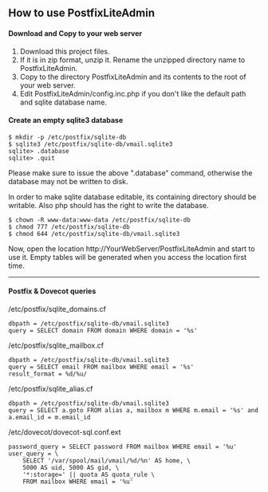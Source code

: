 ## How to use PostfixLiteAdmin ##

#### Download and Copy to your web server ####

 1. Download this project files.
 2. If it is in zip format, unzip it. Rename the unzipped directory name to PostfixLiteAdmin.
 3. Copy to the directory PostfixLiteAdmin and its contents  to the root of your web server.
 4. Edit PostfixLiteAdmin/config.inc.php if you don't like the default path and sqlite database name.


#### Create an empty sqlite3 database ####
	$ mkdir -p /etc/postfix/sqlite-db
	$ sqlite3 /etc/postfix/sqlite-db/vmail.sqlite3
	sqlite> .database
	sqlite> .quit

Please make sure to issue the above ".database" command, otherwise the database may not be written to disk. 

In order to make sqlite database editable, its containing directory should be writable. Also php should has the right to write the database.
	
	$ chown -R www-data:www-data /etc/postfix/sqlite-db
	$ chmod 777 /etc/postfix/sqlite-db
	$ chmod 644 /etc/postfix/sqlite-db/vmail.sqlite3


Now, open the location http://YourWebServer/PostfixLiteAdmin and start to use it. Empty tables will be generated when you access the location first time.
	


----------


#### Postfix & Dovecot queries ####
/etc/postfix/sqlite_domains.cf

	dbpath = /etc/postfix/sqlite-db/vmail.sqlite3
	query = SELECT domain FROM domain WHERE domain = '%s'

/etc/postfix/sqlite_mailbox.cf

	dbpath = /etc/postfix/sqlite-db/vmail.sqlite3
	query = SELECT email FROM mailbox WHERE email = '%s'
	result_format = %d/%u/

/etc/postfix/sqlite_alias.cf

	dbpath = /etc/postfix/sqlite-db/vmail.sqlite3
	query = SELECT a.goto FROM alias a, mailbox m WHERE m.email = '%s' and a.email_id = m.email_id

/etc/dovecot/dovecot-sql.conf.ext

	password_query = SELECT password FROM mailbox WHERE email = '%u'
	user_query = \
		SELECT '/var/spool/mail/vmail/%d/%n' AS home, \
		5000 AS uid, 5000 AS gid, \
		'*:storage=' || quota AS quota_rule \
		FROM mailbox WHERE email = '%u'
